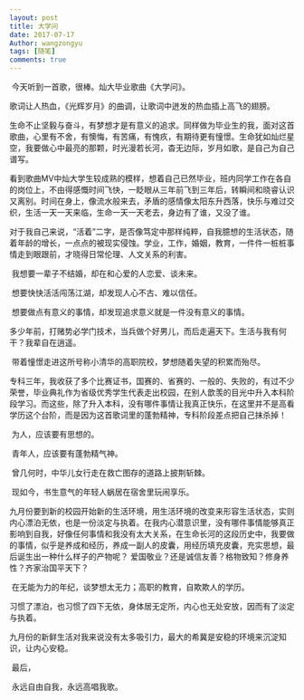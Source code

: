 ```yaml
---
layout: post
title: 大学问
date: 2017-07-17
Author: wangzongyu
tags: [随笔]
comments: true
---
```

​		今天听到一首歌，很棒。灿大毕业歌曲《大学问》。

​		歌词让人热血，《光辉岁月》的曲调，让歌词中迸发的热血插上高飞的翅膀。

​		生命不止坚毅与奋斗，有梦想才是有意义的追求。同样做为毕业生的我，面对这首歌曲，心里有不舍，有懊悔，有苦痛，有愧疚，有期待更有憧憬。生命犹如灿烂星空，我要做心中最亮的那颗，时光漫若长河，杳无边际，岁月如歌，是自己为自己谱写。

​		看到歌曲MV中灿大学生较成熟的模样，想着自己已然毕业，班内同学工作在各自的岗位上，不由得感慨时间飞快，一眨眼从三年前飞到三年后，转瞬间和晓睿认识又离别。时间在身上，像流水般来去，矛盾的感情像太阳东升西落，快乐与难过交织，生活一天一天来临，生命一天一天老去，身边有了谁，又没了谁。

​		对于我自己来说，“活着”二字，是否像笃定中那样纯粹，自我臆想的生活状态，随着年龄的增长，一点点的被现实侵蚀。学业，工作，婚姻，教育，一件件一桩桩事情走到眼跟前，才晓得日常伦理、人文关系的利害。

​		我想要一辈子不结婚，却在和心爱的人恋爱、谈未来。

​		想要快快活活闯荡江湖，却发现人心不古、难以信任。

​		想要做点有意义的事情，却发现追求意义就是一件没有意义的事情。

​		多少年前，打赌势必学门技术，当兵做个好男儿，而后走遍天下。生活与我有何干？我辈自在逍遥。

​		带着憧憬走进这所号称小清华的高职院校，梦想随着失望的积累而殆尽。

​		专科三年，我收获了多个比赛证书，国赛的、省赛的、一般的、失败的，有过不少荣誉，毕业典礼作为省级优秀学生代表走出校园，在别人歆羡的目光中升入本科阶段学习。而这些，除了升入本科，没有哪件事情让我真正快乐，在这里并不是高看学历这个台阶，而是因为这首歌词里的蓬勃精神，专科阶段差点把自己抹杀掉！

​		为人，应该要有思想的。

​		青年人，应该要有蓬勃精气神。

​		曾几何时，中华儿女行走在救亡图存的道路上披荆斩棘。

​		现如今，书生意气的年轻人蜗居在宿舍里玩闹享乐。

​		九月份要到新的校园开始新的生活环境，用生活环境的改变来形容生活状态，实则内心漂泊无依，也是一份淡定与执着。在我内心潜意识里，没有哪件事情能够真正影响到自我，好像任何事情和我没有太大关系，在生命长河的这段历史中，我要做的事情，似乎是养成和经历，养成一副人的皮囊，用经历填充皮囊，充实思想，最后诞生出一种什么样子的产物呢？ 爱国敬业？还是诚信友善？格物致知？修身养性？齐家治国平天下？

​		在无能为力的年纪，谈梦想太无力；高职的教育，自欺欺人的学历。

​		习惯了漂泊，也习惯了四下无依，身体居无定所，内心也无处安放，因而有了淡定与执着。

九月份的新鲜生活对我来说没有太多吸引力，最大的希冀是安稳的环境来沉淀知识，让内心安稳。

​		最后，

​		永远自由自我，永远高唱我歌。
